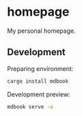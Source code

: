 # homepage

My personal homepage.

## Development

Preparing environment:

```sh
cargo install mdbook
```

Development preview:

```sh
mdbook serve -o
```
